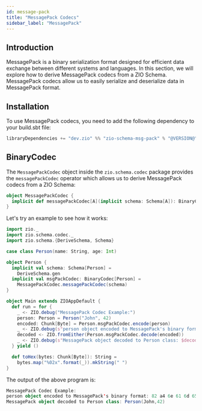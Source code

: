 ```yaml
---
id: message-pack
title: "MessagePack Codecs"
sidebar_label: "MessagePack"
---
```


## Introduction

MessagePack is a binary serialization format designed for efficient data exchange between different systems and languages. In this section, we will explore how to derive MessagePack codecs from a ZIO Schema. MessagePack codecs allow us to easily serialize and deserialize data in MessagePack format.

## Installation

To use MessagePack codecs, you need to add the following dependency to your build.sbt file:

```scala
libraryDependencies += "dev.zio" %% "zio-schema-msg-pack" % "@VERSION@"
```

## BinaryCodec

The `MessagePackCodec` object inside the `zio.schema.codec` package provides the `messagePackCodec` operator which allows us to derive MessagePack codecs from a ZIO Schema:

```scala
object MessagePackCodec {
  implicit def messagePackCodec[A](implicit schema: Schema[A]): BinaryCodec[A] = ???
}
```

Let's try an example to see how it works:

```scala mdoc:compile-only
import zio._
import zio.schema.codec._
import zio.schema.{DeriveSchema, Schema}

case class Person(name: String, age: Int)

object Person {
  implicit val schema: Schema[Person] =
    DeriveSchema.gen
  implicit val msgPackCodec: BinaryCodec[Person] =
    MessagePackCodec.messagePackCodec(schema)
}

object Main extends ZIOAppDefault {
  def run = for {
    _ <- ZIO.debug("MessagePack Codec Example:")
    person: Person = Person("John", 42)
    encoded: Chunk[Byte] = Person.msgPackCodec.encode(person)
    _ <- ZIO.debug(s"person object encoded to MessagePack's binary format: ${toHex(encoded)}")
    decoded <- ZIO.fromEither(Person.msgPackCodec.decode(encoded))
    _ <- ZIO.debug(s"MessagePack object decoded to Person class: $decoded")
  } yield ()

  def toHex(bytes: Chunk[Byte]): String =
    bytes.map("%02x".format(_)).mkString(" ")
}
```

The output of the above program is:

```scala
MessagePack Codec Example:
person object encoded to MessagePack's binary format: 82 a4 6e 61 6d 65 a4 4a 6f 68 6e a3 61 67 65 2a
MessagePack object decoded to Person class: Person(John,42)
```
